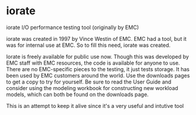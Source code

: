 # iorate
iorate I/O performance testing tool (originally by EMC)

iorate was created in 1997 by Vince Westin of EMC. EMC had a tool, but it was for internal use at EMC. So to fill this need, iorate was created.

Iorate is freely available for public use now. Though this was developed by EMC staff with EMC resources, the code is available for anyone to use. There are no EMC-specific pieces to the testing, it just tests storage. It has been used by EMC customers around the world. 
Use the downloads pages to get a copy to try for yourself. Be sure to read the User Guide and consider using the modeling workbook for constructing new workload models, which can both be found on the downloads page.

This is an attempt to keep it alive since it's a very useful and intutive tool
